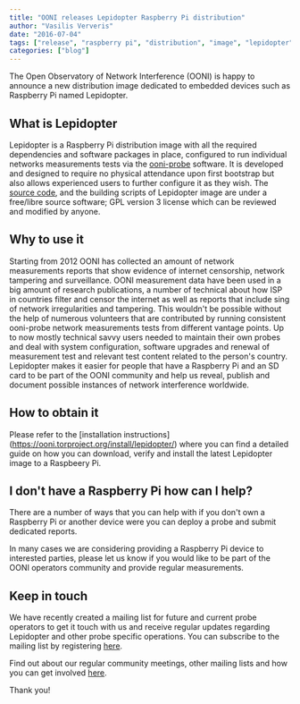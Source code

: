 ```yaml
---
title: "OONI releases Lepidopter Raspberry Pi distribution"
author: "Vasilis Ververis"
date: "2016-07-04"
tags: ["release", "raspberry pi", "distribution", "image", "lepidopter"]
categories: ["blog"]
---
```


The Open Observatory of Network Interference (OONI) is happy to announce a new
distribution image dedicated to embedded devices such as Raspberry Pi named
Lepidopter.

## What is Lepidopter

Lepidopter is a Raspberry Pi distribution image with all the required
dependencies and software packages in place, configured to run individual
networks measurements tests via the
[ooni-probe](https://github.com/TheTorProject/ooni-probe) software.  It is
developed and designed to require no physical attendance upon first bootstrap
but also allows experienced users to further configure it as they wish. The
[source code](https://github.com/TheTorProject/Lepidopter), and the building
scripts of Lepidopter image are under a free/libre source software; GPL version
3 license which can be reviewed and modified by anyone.

## Why to use it

Starting from 2012 OONI has collected an amount of network measurements reports
that show evidence of internet censorship, network tampering and surveillance.
OONI measurement data have been used in a big amount of research publications,
a number of technical about how ISP in countries filter and censor the internet
as well as reports that include sing of network irregularities and tampering.
This wouldn't be possible without the help of numerous volunteers that are
contributed by running consistent ooni-probe network measurements tests from
different vantage points. Up to now mostly technical savvy users needed to
maintain their own probes and deal with system configuration, software upgrades
and renewal of measurement test and relevant test content related to the
person's country. Lepidopter makes it easier for people that have a Raspberry
Pi and an SD card to be part of the OONI community and help us reveal, publish
and document possible instances of network interference worldwide.

## How to obtain it

Please refer to the [installation instructions]
(https://ooni.torproject.org/install/lepidopter/) where you can find a detailed
guide on how you can download, verify and install the latest Lepidopter image
to a Raspbeery Pi.

## I don't have a Raspberry Pi how can I help?

There are a number of ways that you can help with if you don't own a Raspberry
Pi or another device were you can deploy a probe and submit dedicated reports.

In many cases we are considering providing a Raspberry Pi device to interested
parties, please let us know if you would like to be part of the OONI operators
community and provide regular measurements.


## Keep in touch

We have recently created a mailing list for future and current probe operators
to get it touch with us and receive regular updates regarding Lepidopter and
other probe specific operations. You can subscribe to the mailing list by
registering
[here](https://lists.torproject.org/cgi-bin/mailman/listinfo/ooni-operators).

Find out about our regular community meetings, other mailing lists and how you
can get involved [here](/get-involved/).

Thank you!
